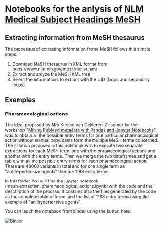 # Notebooks for the anlysis of [NLM Medical Subject Headings MeSH](https://www.nlm.nih.gov/mesh/meshhome.html)

## Extracting information from MeSH thesaurus

The processus of extracting information frome MeSH follows this simple steps:

 1. Download MeSH thesaurus in XML format from https://www.nlm.nih.gov/mesh/filelist.html
 1. Extract and anlyze the MeSH XML tree
 1. Select the informations to extract with the UID (loops and secondary loops)
 
## Exemples

### Pharamacological actions

The idea, proposed by Mrs Kirsten van Gelderen-Ziesemer for the workshop "[Mining PubMed metadata with Pandas and Jupyter Notebooks](https://www.conftool.com/eahil2019/index.php?page=browseSessions&downloads=show&form_session=39&mode=table&presentations=show)", was to obtain all the possible entry terms for one particular pharmacological action without manual copy/paste form the multiple MeSH terms concerned. The solution proposed in this notebook was to execute two separate extractions for each MeSH term: one with the phramacological actions and another with the entry terms. Then we merge the two dataframes and get a table with all the possible entry terms for each pharmacological action. There are 48000 variants in total and for one single term as "antihypertensive agents" ther are 1188 entry terms.

In this folder You will find the jupyter notebook (mesh_extraction_pharamacological_actions.ipynb) with the code and the desctription of the process. It contains also the files generated by the code as the complete table of terms and the list of 1188 entry terms using the exemple of "antihypertensive agents".

You can lauch the notebook from binder using the button here:

[![Binder](https://mybinder.org/badge_logo.svg)](https://mybinder.org/v2/gh/dis-unige/mesh/master?filepath=https%3A%2F%2Fgithub.com%2Fdis-unige%2Fmesh%2Fblob%2Fmaster%2Fpharmacologial_actions%2Fmesh_extraction_pharamacological_actions.ipynb)

 